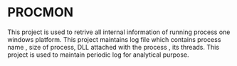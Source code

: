 # PROCMON
This project is used to retrive all internal information of running process one windows platform.
This project maintains log file which contains process name , size of process, DLL attached with the process , its threads.
This project is used to maintain periodic log for analytical purpose.

